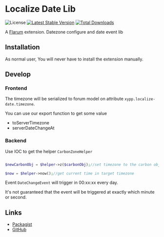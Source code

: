 # Localize Date Lib

![License](https://img.shields.io/badge/license-MIT-blue.svg) [![Latest Stable Version](https://img.shields.io/packagist/v/xypp/flarum-localize-date-lib.svg)](https://packagist.org/packages/xypp/flarum-localize-date-lib) [![Total Downloads](https://img.shields.io/packagist/dt/xypp/flarum-localize-date-lib.svg)](https://packagist.org/packages/xypp/flarum-localize-date-lib)

A [Flarum](http://flarum.org) extension. Datezone configure and date event lib

## Installation

As normal user, You will never have to install the extension manually.

## Develop

### Frontend

The timezone will be serialized to forum model on attribute `xypp.localize-date.timezone`.

You can use our export function to get some value

- toServerTimezone
- serverDateChangeAt

### Backend

Use IOC to get the helper `CarbonZoneHelper`

```php

$newCarbonObj = $helper->z($carbonObj);//set timezone to the carbon object

$now = $helper->now();//get current time in target timezone

```

Event `DateChangeEvent` will trigger in 00:xx:xx every day.

It's not guaranteed that the event will be triggered at exactly which minute or second.

## Links

- [Packagist](https://packagist.org/packages/xypp/flarum-localize-date-lib)
- [GitHub](https://github.com/zxy19/flarum-localize-date-lib)
